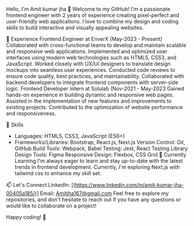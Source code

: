 Hello, I'm Amit kumar jha 👋
Welcome to my GitHub! I'm a passionate frontend engineer with 2 years of experience creating pixel-perfect and user-friendly web applications. I love to combine my design and coding skills to build interactive and visually appealing websites.

💼 Experience
Frontend Engineer at EnverX (May-2023 - Present)
Collaborated with cross-functional teams to develop and maintain scalable and responsive web applications.
Implemented and optimized user interfaces using modern web technologies such as HTML5, CSS3, and JavaScript.
Worked closely with UX/UI designers to translate design mockups into seamless user experiences.
Conducted code reviews to ensure code quality, best practices, and maintainability.
Collaborated with backend developers to integrate frontend components with server-side logic.
Frontend Developer Intern at Solulab (Nov-2021 - May-2023
Gained hands-on experience in building dynamic and responsive web pages.
Assisted in the implementation of new features and improvements to existing projects.
Contributed to the optimization of website performance and responsiveness.

🚀 Skills
* Languages: HTML5, CSS3, JavaScript (ES6+)
* Frameworks/Libraries: Bootstrap, React.js, Next.js
Version Control: Git, GitHub
Build Tools: Webpack, Babel
Testing: Jest, React Testing Library
Design Tools: Figma
Responsive Design: Flexbox, CSS Grid
🌱 Currently Learning
I'm always eager to learn and stay up-to-date with the latest trends in frontend development. Currently, I'm exploring Next.js with tailwind css to enhance my skill set.

📫 Let's Connect
LinkedIn: [(https://www.linkedin.com/in/amit-kumar-jha-00405a185/)]
Email: Amitjha167@gmail.com
Feel free to explore my repositories, and don't hesitate to reach out if you have any questions or would like to collaborate on a project!

Happy coding! 🚀
